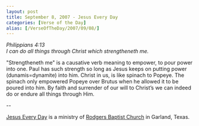 ```yaml
---
layout: post
title: September 8, 2007 - Jesus Every Day
categories: [Verse of the Day]
alias: [/VerseOfTheDay/2007/09/08/]
---
```


_Philippians 4:13  
I can do all things through Christ which strengtheneth me._

"Strengtheneth me" is a causative verb meaning to empower, to pour
power into one. Paul has such strength so long as Jesus keeps on
putting power (dunamis=dynamite) into him. Christ in us, is like
spinach to Popeye. The spinach only empowered Popeye over Brutus when
he allowed it to be poured into him. By faith and surrender of our
will to Christ&rsquo;s we can indeed do or endure all things through
Him.

 --

<a href=http://jesuseveryday.net>Jesus Every Day</a> is a ministry of <a href=http://rodgersbaptist.net>Rodgers Baptist Church</a> in Garland, Texas.
